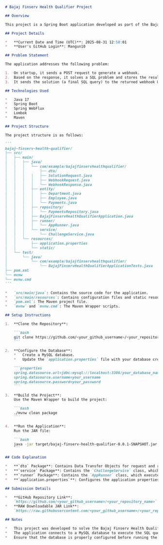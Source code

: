 ````markdown
# Bajaj Finserv Health Qualifier Project

## Overview

This project is a Spring Boot application developed as part of the Bajaj Finserv Health Qualifier challenge. It involves generating a webhook, solving a SQL problem, and submitting the solution to a specified endpoint.

## Project Details

*   **Current Date and Time (UTC)**: 2025-08-31 12:58:01
*   **User's GitHub Login**: Mangun10

## Problem Statement

The application addresses the following problem:

1.  On startup, it sends a POST request to generate a webhook.
2.  Based on the response, it solves a SQL problem and stores the result.
3.  It sends the solution (a final SQL query) to the returned webhook URL using a JWT token.

## Technologies Used

*   Java 17
*   Spring Boot
*   Spring WebFlux
*   Lombok
*   Maven

## Project Structure

The project structure is as follows:

```
bajaj-finserv-health-qualifier/
├── src/
│   ├── main/
│   │   ├── java/
│   │   │   └── com/example/bajajfinservhealthqualifier/
│   │   │       ├── dto/
│   │   │   │   ├── SolutionRequest.java
│   │   │   │   ├── WebhookRequest.java
│   │   │   │   └── WebhookResponse.java
│   │   │   ├── entity/
│   │   │   │   ├── Department.java
│   │   │   │   ├── Employee.java
│   │   │   │   └── Payments.java
│   │   │   ├── repository/
│   │   │   │   └── PaymentsRepository.java
│   │   │   ├── BajajFinservHealthQualifierApplication.java
│   │   │   ├── runner/
│   │   │   │   └── AppRunner.java
│   │   │   └── service/
│   │   │       └── ChallengeService.java
│   │   └── resources/
│   │       ├── application.properties
│   │       └── static/
│   └── test/
│       └── java/
│           └── com/example/bajajfinservhealthqualifier/
│               └── BajajFinservHealthQualifierApplicationTests.java
├── pom.xml
└── mvnw
└── mvnw.cmd
```

*   `src/main/java`: Contains the source code for the application.
*   `src/main/resources`: Contains configuration files and static resources.
*   `pom.xml`: The Maven project file.
*   `mvnw` and `mvnw.cmd`: The Maven Wrapper scripts.

## Setup Instructions

1.  **Clone the Repository**:

    ```bash
    git clone https://github.com/<your_github_username>/<your_repository_name>.git
    ```

2.  **Configure the Database**:
    *   Create a MySQL database.
    *   Update the `application.properties` file with your database credentials.

    ```properties
    spring.datasource.url=jdbc:mysql://localhost:3306/your_database_name?serverTimezone=UTC
    spring.datasource.username=your_username
    spring.datasource.password=your_password
    ```

3.  **Build the Project**:
    Use the Maven Wrapper to build the project:

    ```bash
    ./mvnw clean package
    ```

4.  **Run the Application**:
    Run the JAR file:

    ```bash
    java -jar target/bajaj-finserv-health-qualifier-0.0.1-SNAPSHOT.jar
    ```

## Code Explanation

*   **`dto` Package**: Contains Data Transfer Objects for request and response payloads.
*   **`service` Package**: Contains the `ChallengeService` class, which implements the core logic of the application.
*   **`runner` Package**: Contains the `AppRunner` class, which executes the challenge on application startup.
*   **`application.properties`**: Configures the application properties, including the database connection details.

## Submission Details

*   **GitHub Repository Link**:
    `https://github.com/<your_github_username>/<your_repository_name>`
*   **RAW Downloadable JAR Link**:
    `https://raw.githubusercontent.com/<your_github_username>/<your_repository_name>/main/target/bajaj-finserv-health-qualifier-0.0.1-SNAPSHOT.jar`

## Notes

*   This project was developed to solve the Bajaj Finserv Health Qualifier challenge.
*   The application connects to a MySQL database to execute the SQL query.
*   Ensure that the database is properly configured before running the application.
